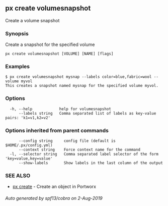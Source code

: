 ## px create volumesnapshot

Create a volume snapshot

### Synopsis

Create a snapshot for the specified volume

```
px create volumesnapshot [VOLUME] [NAME] [flags]
```

### Examples

```
$ px create volumesnapshot mysnap --labels color=blue,fabric=wool --volume myvol
This creates a snapshot named mysnap for the specified volume myvol.
```

### Options

```
  -h, --help            help for volumesnapshot
      --labels string   Comma separated list of labels as key-value pairs: 'k1=v1,k2=v2'
```

### Options inherited from parent commands

```
      --config string     config file (default is $HOME/.px/config.yml)
      --context string    Force context name for the command
  -l, --selector string   Comma separated label selector of the form 'key=value,key=value'
      --show-labels       Show labels in the last column of the output
```

### SEE ALSO

* [px create](px_create.md)	 - Create an object in Portworx

###### Auto generated by spf13/cobra on 2-Aug-2019
